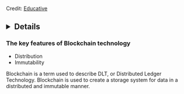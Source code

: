 Credit: [Educative](https://www.educative.io/courses/hands-on-blockchain-hyperledger-fabric/xV26VjZ7yMl)

## <details>
  <summary><h3>The key features of Blockchain technology</h3></summary>
  
  + Distribution
  + Immutability
  
</details>

Blockchain is a term used to describe DLT, or Distributed Ledger Technology. Blockchain is used to create a storage system for data in a distributed and immutable manner.
